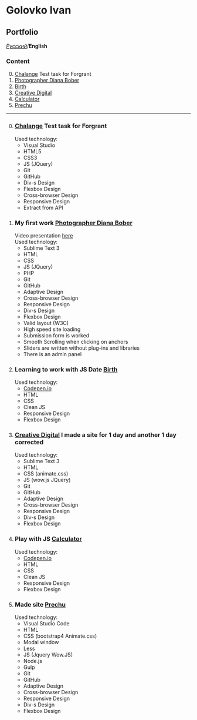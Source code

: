 # Golovko Ivan
## Portfolio

*[Русский](https://ivannavin.github.io/)*/**English**

### **Сontent**
0. [Chalange](IvanNavin.github.io/bitcoin/) Test task for Forgrant
1. [Photographer Diana Bober](https://ivannavin.github.io/photographier/)
2. [Birth](https://ivannavin.github.io/birth/)
3. [Creative Digital](https://ivannavin.github.io/creativedigital/)
4. [Сalculator](https://ivannavin.github.io/calculator/)
5. [Prechu](https://ivannavin.github.io/Prechu/)

***

0. ### [Chalange](IvanNavin.github.io/bitcoin/) Test task for Forgrant
   Used technology:  
    * Visual Studio
    * HTML5
    * CSS3
    * JS (JQuery)
    * Git
    * GitHub
    * Div-s Design
    * Flexbox Design
    * Cross-browser Design
    * Responsive Design
    * Extract from API
1. ### My first work [Photographer Diana Bober](https://ivannavin.github.io/photographier/)
   Video presentation [here](https://youtu.be/_rBsQR_H3_w)  
   Used technology:  
    * Sublime Text 3  
    * HTML
    * CSS
    * JS (JQuery)
    * PHP
    * Git
    * GitHub
    * Adaptive Design
    * Cross-browser Design
    * Responsive Design
    * Div-s Design
    * Flexbox Design
    * Valid layout (W3C)
    * High speed site loading
    * Submission form is worked
    * Smooth Scrolling when clicking on anchors
    * Sliders are written without plug-ins and libraries 
    * There is an admin panel  
2. ### Learning to work with JS Date [Birth](https://ivannavin.github.io/birth/)
   Used technology:  
    * [Codepen.io](https://codepen.io/Tori4eli/pen/BPwqdL)
    * HTML
    * CSS
    * Clean JS 
    * Responsive Design
    * Flexbox Design
3. ### [Creative Digital](https://ivannavin.github.io/creativedigital/) I made a site for 1 day and another 1 day corrected
   Used technology:  
    * Sublime Text 3
    * HTML
    * CSS (animate.css)
    * JS (wow.js JQuery)
    * Git
    * GitHub
    * Adaptive Design
    * Cross-browser Design
    * Responsive Design
    * Div-s Design
    * Flexbox Design
4. ### Play with JS [Сalculator](https://ivannavin.github.io/calculator/)
   Used technology:  
    * [Codepen.io](https://codepen.io/Tori4eli/pen/qygoRv)
    * HTML
    * CSS
    * Clean JS 
    * Responsive Design
    * Flexbox Design
5. ### Made site [Prechu](https://ivannavin.github.io/Prechu/)
   Used technology:  
    * Visual Studio Code
    * HTML
    * CSS (bootstrap4 Animate.css)
    * Modal window
    * Less
    * JS (Jquery Wow.JS)
    * Node.js
    * Gulp
    * Git
    * GitHub
    * Adaptive Design
    * Cross-browser Design
    * Responsive Design
    * Div-s Design
    * Flexbox Design
